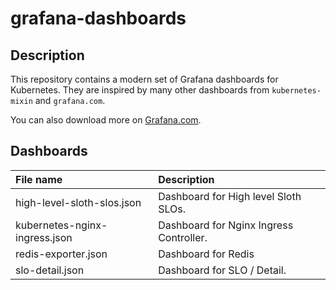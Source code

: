 # grafana-dashboards

## Description
This repository contains a modern set of Grafana dashboards for Kubernetes.
They are inspired by many other dashboards from `kubernetes-mixin` and `grafana.com`.

You can also download more on [Grafana.com](https://grafana.com/grafana/dashboards/).

## Dashboards
| File name                       | Description         |
|:--------------------------------|:--------------------|
| high-level-sloth-slos.json      | Dashboard for High level Sloth SLOs. |
| kubernetes-nginx-ingress.json   | Dashboard for Nginx Ingress Controller. |
| redis-exporter.json             | Dashboard for Redis |
| slo-detail.json                 | Dashboard for SLO / Detail. |
